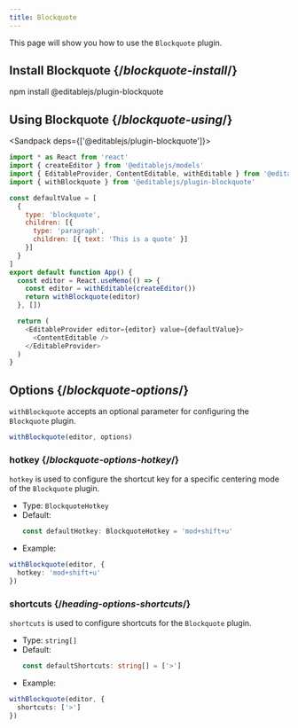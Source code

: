 ```yaml
---
title: Blockquote
---
```


<Intro>

This page will show you how to use the `Blockquote` plugin.

</Intro>

## Install Blockquote {/*blockquote-install*/}

<TerminalBlock>

npm install @editablejs/plugin-blockquote

</TerminalBlock>

## Using Blockquote {/*blockquote-using*/}

<Sandpack deps={['@editablejs/plugin-blockquote']}>

```js
import * as React from 'react'
import { createEditor } from '@editablejs/models'
import { EditableProvider, ContentEditable, withEditable } from '@editablejs/editor'
import { withBlockquote } from '@editablejs/plugin-blockquote'

const defaultValue = [
  {
    type: 'blockquote',
    children: [{
      type: 'paragraph',
      children: [{ text: 'This is a quote' }]
    }]
  }
]
export default function App() {
  const editor = React.useMemo(() => {
    const editor = withEditable(createEditor())
    return withBlockquote(editor)
  }, [])

  return (
    <EditableProvider editor={editor} value={defaultValue}>
      <ContentEditable />
    </EditableProvider>
  )
}

```

</Sandpack>

## Options {/*blockquote-options*/}

`withBlockquote` accepts an optional parameter for configuring the `Blockquote` plugin.

```js
withBlockquote(editor, options)
```

### hotkey {/*blockquote-options-hotkey*/}

`hotkey` is used to configure the shortcut key for a specific centering mode of the `Blockquote` plugin.

- Type: `BlockquoteHotkey`
- Default:
  ```ts
  const defaultHotkey: BlockquoteHotkey = 'mod+shift+u'
  ```
- Example:

```ts
withBlockquote(editor, {
  hotkey: 'mod+shift+u'
})
```
### shortcuts {/*heading-options-shortcuts*/}

`shortcuts` is used to configure shortcuts for the `Blockquote` plugin.

- Type: `string[]`
- Default:
  ```ts
  const defaultShortcuts: string[] = ['>']
  ```
- Example:

```ts
withBlockquote(editor, {
  shortcuts: ['>']
})
```
